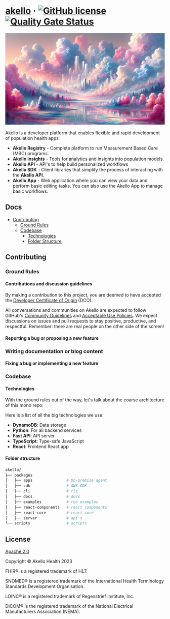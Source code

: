 # [akello](https://www.akello.io) &middot; [![GitHub license](https://img.shields.io/badge/license-Apache-blue.svg)](https://github.com/akello-io/akello/blob/main/LICENSE)  [![Quality Gate Status](https://sonarcloud.io/api/project_badges/measure?project=akello-io_akello&metric=alert_status)](https://sonarcloud.io/summary/new_code?id=akello-io_akello)

![Alt text](/assets/banner.png "akello")

Akello is a developer platform that enables flexible and rapid development of population health apps

- **Akello Registry** - Complete platform to run Measurement Based Care (MBC) programs.
- **Akello Insights** - Tools for analytics and insights into population models.
- **Akello API** - API's to help build personalized workflows
- **Akello SDK** - Client libraries that simplify the process of interacting with the **Akello API**.
- **Akello App** - Web application where you can view your data and perform basic editing tasks. You can also use the Akello App to manage basic workflows.


## Docs
- [Contributing](#contributing)
  - [Ground Rules](#ground-rules)
  - [Codebase](#codebase)
    - [Technologies](#technologies)
    - [Folder Structure](#folder-structure)


## Contributing

### Ground Rules

#### Contributions and discussion guidelines

By making a contribution to this project, you are deemed to have accepted the [Developer Certificate of Origin](https://developercertificate.org/) (DCO).

All conversations and communities on Akello are expected to follow GitHub's [Community Guidelines](https://help.github.com/en/github/site-policy/github-community-guidelines)
and [Acceptable Use Policies](https://help.github.com/en/github/site-policy/github-acceptable-use-policies). We expect
discussions on issues and pull requests to stay positive, productive, and respectful. Remember: there are real people on
the other side of the screen!

#### Reporting a bug or proposing a new feature

### Writing documentation or blog content

#### Fixing a bug or implementing a new feature

### Codebase

#### Technologies

With the ground rules out of the way, let's talk about the coarse architecture of this mono repo:

Here is a list of all the big technologies we use:

- **DynamoDB**: Data storage
- **Python**: For all backend services
- **Fast API**: API server
- **TypeScript**: Type-safe JavaScript
- **React**: Frontend React app


#### Folder structure

```sh
akello/
├── packages
│   ├── apps               # On-premise agent
│   ├── cdk                # AWS CDK
│   ├── cli                # cli
│   ├── docs               # docs
│   ├── examples           # run examples
│   ├── react-components   # react components
│   ├── react-core         # react core
│   ├── server             # api's
└── scripts                # scripts
```

## License

[Apache 2.0](LICENSE.txt)

Copyright &copy; Akello Health 2023

FHIR&reg; is a registered trademark of HL7.

SNOMED&reg; is a registered trademark of the International Health Terminology Standards Development Organisation.

LOINC&reg; is a registered trademark of Regenstrief Institute, Inc.

DICOM&reg; is the registered trademark of the National Electrical Manufacturers Association (NEMA).

